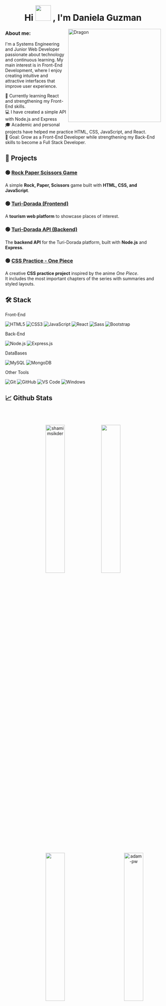 <h1 align="center"><b>Hi <img src="https://media3.giphy.com/media/v1.Y2lkPTc5MGI3NjExaGl6MXB1M2o3NGRrZXZlcGl6cWQ4NTZxMDZndDdvcWd5aGVlZG1mZiZlcD12MV9pbnRlcm5hbF9naWZfYnlfaWQmY3Q9cw/1JSirM9CWto4poulJi/giphy.gif" width="50"> , I'm Daniela Guzman</b></h1>

<img align="right" width=300px alt="Dragon" src="https://media3.giphy.com/media/v1.Y2lkPTc5MGI3NjExMmVxYnpxZHoydW1renpocWEyZThraWo4aTlpMDY3MW9qMnR1anVlOCZlcD12MV9pbnRlcm5hbF9naWZfYnlfaWQmY3Q9cw/n7wONw420gA3UVUIMU/giphy.gif" />

<h3> About me: </h3>
<p> I'm a Systems Engineering and Junior Web Developer passionate about technology and continuous learning.  
My main interest is in Front-End Development, where I enjoy creating intuitive and attractive interfaces that improve user experience.</p>
  🌱 Currently learning React and strengthening my Front-End skills.</br>
  💻 I have created a simple API with Node.js and Express</br>
  🎓 Academic and personal projects have helped me practice HTML, CSS, JavaScript, and React.</br>
  🚀 Goal: Grow as a Front-End Developer while strengthening my Back-End skills to become a Full Stack Developer. 

## 🦾 Projects  

### 🟢 [Rock Paper Scissors Game](https://github.com/kenviela/RockPaperScissorsGame)  
A simple **Rock, Paper, Scissors** game built with **HTML, CSS, and JavaScript**. 
### 🟢 [Turi-Dorada (Frontend)](https://github.com/kenviela/turi-Dorada)  
A **tourism web platform** to showcase places of interest.  
### 🟢 [Turi-Dorada API (Backend)](https://github.com/kenviela/turi-Dorada-Api)  
The **backend API** for the Turi-Dorada platform, built with **Node.js** and **Express**.
### 🟢 [CSS Practice - One Piece](https://github.com/kenviela/CSS_practice)  
A creative **CSS practice project** inspired by the anime *One Piece*.  
It includes the most important chapters of the series with summaries and styled layouts. 
  
<div width="100">
  <h2>🛠️ Stack</h2>
</div>

<div align="left">
  <p> Front-End </p>
  <img src="https://img.shields.io/badge/HTML5-E34F26?style=for-the-badge&logo=html5&logoColor=white" alt="HTML5"/>
  <img src="https://img.shields.io/badge/CSS3-1572B6?style=for-the-badge&logo=css3&logoColor=white" alt="CSS3"/>
  <img src="https://img.shields.io/badge/JavaScript-F7DF1E?style=for-the-badge&logo=javascript&logoColor=black" alt="JavaScript"/>
  <img src="https://img.shields.io/badge/React-20232A?style=for-the-badge&logo=react&logoColor=61DAFB" alt="React"/>
  <img src="https://img.shields.io/badge/Sass-CC6699?style=for-the-badge&logo=sass&logoColor=white" alt="Sass"/>
  <img src="https://img.shields.io/badge/Bootstrap-563D7C?style=for-the-badge&logo=bootstrap&logoColor=white" alt="Bootstrap"/>
</div>

<div align="left" >
  <p> Back-End </p>
  <img src="https://img.shields.io/badge/Node.js-43853D?style=for-the-badge&logo=node.js&logoColor=white" alt="Node.js"/>
  <img src="https://img.shields.io/badge/Express.js-404D59?style=for-the-badge" alt="Express.js"/>
</div>

<div align="left" >
  <p> DataBases </p>
  <img src="https://img.shields.io/badge/MySQL-4479A1?style=for-the-badge&logo=mysql&logoColor=white" alt="MySQL"/>
  <img src="https://img.shields.io/badge/MongoDB-4EA94B?style=for-the-badge&logo=mongodb&logoColor=white" alt="MongoDB"/>
</div>

<div align="left" >
  <p> Other Tools </p>
  <img src="https://img.shields.io/badge/Git-F05032?style=for-the-badge&logo=git&logoColor=white" alt="Git"/>
  <img src="https://img.shields.io/badge/GitHub-181717?style=for-the-badge&logo=github&logoColor=white" alt="GitHub"/>
  <img src="https://img.shields.io/badge/Visual%20Studio%20Code-007ACC?style=for-the-badge&logo=visual-studio-code&logoColor=white" alt="VS Code"/>
  <img src="https://img.shields.io/badge/Windows-0078D6?style=for-the-badge&logo=windows&logoColor=white" alt="Windows"/>
</div>

 ## :chart_with_upwards_trend: Github Stats
</br>
</div>
<br />
<p align="center"><img width="35%" src="https://github-readme-streak-stats.herokuapp.com/?user=kenviela&theme=gotham&show_icons=true" alt="shamimsikder"/>

<img width="35%" src="https://github-readme-stats-ten-gilt.vercel.app/api?username=kenviela&show_icons=true&theme=gotham"/>
</p>

<p align="center"><img  width="35%" src="https://github-readme-stats-ten-gilt.vercel.app/api/top-langs/?username=kenviela&theme=gotham"/>
<img width="35%" align="right" src="https://media3.giphy.com/media/v1.Y2lkPTc5MGI3NjExdGtobjNoazdxb2NxemlwaDBpcjc5MG1zb2R1cDd6cTMwbng3Mm1sZCZlcD12MV9pbnRlcm5hbF9naWZfYnlfaWQmY3Q9cw/qAXDUie0dPweocOvnw/giphy.gif" alt="adam-pw" />

</p>

